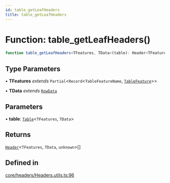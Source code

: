 ```yaml
---
id: table_getLeafHeaders
title: table_getLeafHeaders
---
```


# Function: table\_getLeafHeaders()

```ts
function table_getLeafHeaders<TFeatures, TData>(table): Header<TFeatures, TData, unknown>[]
```

## Type Parameters

• **TFeatures** *extends* `Partial`\<`Record`\<`TableFeatureName`, [`TableFeature`](../interfaces/tablefeature.md)\>\>

• **TData** *extends* [`RowData`](../type-aliases/rowdata.md)

## Parameters

• **table**: [`Table`](../type-aliases/table.md)\<`TFeatures`, `TData`\>

## Returns

[`Header`](../type-aliases/header.md)\<`TFeatures`, `TData`, `unknown`\>[]

## Defined in

[core/headers/Headers.utils.ts:96](https://github.com/TanStack/table/blob/main/packages/table-core/src/core/headers/Headers.utils.ts#L96)
